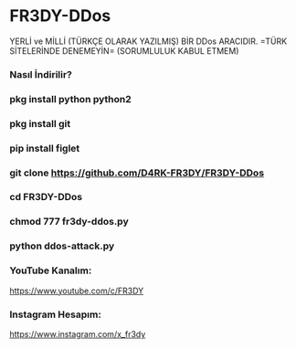 # FR3DY-DDos
YERLİ ve MİLLİ (TÜRKÇE OLARAK YAZILMIŞ) BİR DDos ARACIDIR. =TÜRK SİTELERİNDE DENEMEYİN= (SORUMLULUK KABUL ETMEM)

### Nasıl İndirilir?

### pkg install python python2

### pkg install git

### pip install figlet

### git clone https://github.com/D4RK-FR3DY/FR3DY-DDos

### cd FR3DY-DDos

### chmod 777 fr3dy-ddos.py

### python ddos-attack.py

### YouTube Kanalım:

https://www.youtube.com/c/FR3DY

### Instagram Hesapım:

https://www.instagram.com/x_fr3dy
